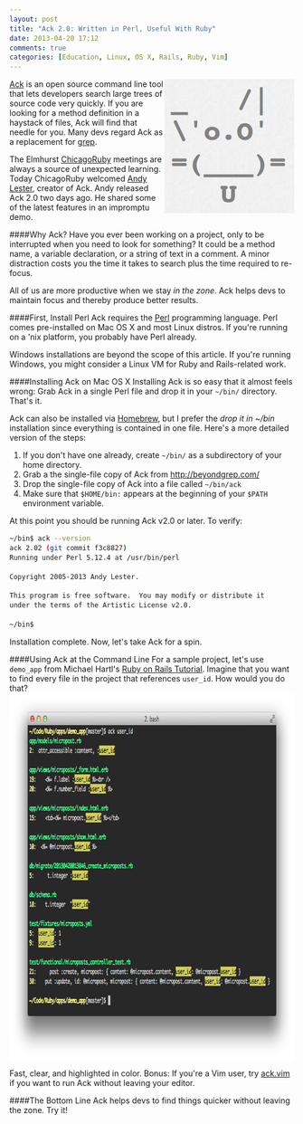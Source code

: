 ```yaml
---
layout: post
title: "Ack 2.0: Written in Perl, Useful With Ruby"
date: 2013-04-20 17:12
comments: true
categories: [Education, Linux, OS X, Rails, Ruby, Vim]
---
```

<img src="/images/ack.png" align="right" height="237" width="230" alt="Ack Linux Mac OS X" title="Ack Linux Mac OS X">

[Ack](http://beyondgrep.com/) is an open source command line tool that lets developers search large trees of source code very quickly. If you are looking for a method definition in a haystack of files, Ack will find that needle for you. Many devs regard Ack as a replacement for [grep](http://en.wikipedia.org/wiki/Grep).

The Elmhurst [ChicagoRuby](http://chicagoruby.org) meetings are always a source of unexpected learning. Today ChicagoRuby welcomed [Andy Lester](http://twitter.com/petdance), creator of Ack. Andy released Ack 2.0 two days ago. He shared some of the latest features in an impromptu demo.

<!--more-->

####Why Ack?
Have you ever been working on a project, only to be interrupted when you need to look for something? It could be a method name, a variable declaration, or a string of text in a comment. A minor distraction costs you the time it takes to search plus the time required to re-focus.

All of us are more productive when we stay _in the zone_. Ack helps devs to maintain focus and thereby produce better results.

####First, Install Perl
Ack requires the [Perl](http://en.wikipedia.org/wiki/Perl) programming language. Perl comes pre-installed on Mac OS X and most Linux distros. If you're running on a 'nix platform, you probably have Perl already.

Windows installations are beyond the scope of this article. If you're running Windows, you might consider a Linux VM for Ruby and Rails-related work.

####Installing Ack on Mac OS X
Installing Ack is so easy that it almost feels wrong: Grab Ack in a single Perl file and drop it in your `~/bin/` directory. That's it. 

Ack can also be installed via [Homebrew](http://mxcl.github.io/homebrew/), but I prefer the _drop it in ~/bin_ installation since everything is contained in one file. Here's a more detailed version of the steps:

1. If you don't have one already, create `~/bin/` as a subdirectory of your home directory.
2. Grab a the single-file copy of Ack from [http://beyondgrep.com/ ](http://beyondgrep.com/)
3. Drop the single-file copy of Ack into a file called `~/bin/ack`
4. Make sure that `$HOME/bin:` appears at the beginning of your `$PATH` environment variable.

At this point you should be running Ack v2.0 or later. To verify:

```bash
~/bin$ ack --version
ack 2.02 (git commit f3c8827)
Running under Perl 5.12.4 at /usr/bin/perl

Copyright 2005-2013 Andy Lester.

This program is free software.  You may modify or distribute it
under the terms of the Artistic License v2.0.

~/bin$
```

Installation complete. Now, let's take Ack for a spin.

####Using Ack at the Command Line
For a sample project, let's use `demo_app` from Michael Hartl's [Ruby on
Rails Tutorial](http://rubyonrailstutorial.com). Imagine that you want
to find every file in the project that references `user_id`. How would
you do that?
<img src="/images/ack_user_id.png" align="center" height="650" width="887" alt="Ack command line demo" title="Ack command line demo">

Fast, clear, and highlighted in color. Bonus: If you're a Vim user,
try [ack.vim](https://github.com/mileszs/ack.vim) if you want to run Ack
without leaving your editor.

####The Bottom Line
Ack helps devs to find things quicker without leaving the zone. Try it!

